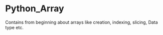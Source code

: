 # Python_Array
Contains from beginning about arrays like creation, indexing, slicing, Data type etc.
